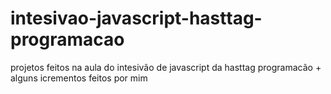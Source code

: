 # intesivao-javascript-hasttag-programacao
 projetos feitos na aula do intesivão de javascript da hasttag programacão + alguns icrementos feitos por mim
